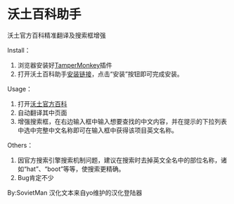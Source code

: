 # 沃土百科助手
沃土官方百科精准翻译及搜索框增强

Install：
1. 浏览器安装好[TamperMonkey](https://www.tampermonkey.net/)插件
2. 打开沃土百科助手[安装链接](https://raw.githubusercontents.com/qq57240/WakfuPediaAssistant/main/WakfuAssistant.user.js)，点击“安装”按钮即可完成安装。

Usage：
1. 打开[沃土官方百科](https://www.wakfu.com/en/mmorpg/encyclopedia)
2. 自动翻译其中页面
3. 增强搜索框，在右边输入框中输入想要查找的中文内容，并在提示的下拉列表中选中完整中文名称即可在输入框中获得该项目英文名称。

Others：
1. 因官方搜索引擎搜索机制问题，建议在搜索时去掉英文全名中的部位名称，诸如“hat”、“boot”等等，使搜索更精确。
2. Bug肯定不少

By:SovietMan 汉化文本来自yo维护的汉化登陆器
